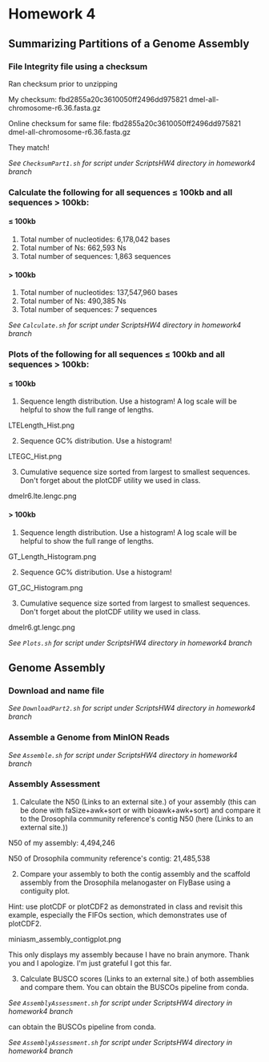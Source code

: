 # Homework 4

## Summarizing Partitions of a Genome Assembly 

### File Integrity  file using a checksum 
Ran checksum prior to unzipping

My checksum: fbd2855a20c3610050ff2496dd975821  dmel-all-chromosome-r6.36.fasta.gz

Online checksum for same file: fbd2855a20c3610050ff2496dd975821  dmel-all-chromosome-r6.36.fasta.gz 

They match!

*See `ChecksumPart1.sh` for script under ScriptsHW4 directory in homework4 branch*

### Calculate the following for all sequences ≤ 100kb and all sequences > 100kb: 

#### ≤ 100kb
1. Total number of nucleotides: 6,178,042 bases
2. Total number of Ns: 662,593 Ns
3. Total number of sequences: 1,863 sequences 

#### > 100kb 
1. Total number of nucleotides: 137,547,960 bases
2. Total number of Ns: 490,385 Ns
3. Total number of sequences: 7 sequences 

*See `Calculate.sh` for script under ScriptsHW4 directory in homework4 branch*

### Plots of the following for all sequences ≤ 100kb and all sequences > 100kb: 

#### ≤ 100kb
1.	Sequence length distribution. Use a histogram! A log scale will be helpful to show the full range of lengths.

LTELength_Hist.png

2.	 Sequence GC% distribution. Use a histogram!

LTEGC_Hist.png

3.	Cumulative sequence size sorted from largest to smallest sequences. Don't forget about the plotCDF utility we used in class.

dmelr6.lte.lengc.png

#### > 100kb
1.	Sequence length distribution. Use a histogram! A log scale will be helpful to show the full range of lengths.

GT_Length_Histogram.png

2.	 Sequence GC% distribution. Use a histogram!

GT_GC_Histogram.png

3.	Cumulative sequence size sorted from largest to smallest sequences. Don't forget about the plotCDF utility we used in class.

dmelr6.gt.lengc.png

*See `Plots.sh` for script under ScriptsHW4 directory in homework4 branch*

## Genome Assembly 

### Download and name file

*See `DownloadPart2.sh` for script under ScriptsHW4 directory in homework4 branch*

### Assemble a Genome from MinION Reads

*See `Assemble.sh` for script under ScriptsHW4 directory in homework4 branch*

### Assembly Assessment 
1.	Calculate the N50 (Links to an external site.) of your assembly (this can be done with faSize+awk+sort or with bioawk+awk+sort) and compare it to the Drosophila community reference's contig N50 (here (Links to an external site.))

N50 of my assembly: 4,494,246

N50 of Drosophila community reference's contig: 21,485,538

2.	Compare your assembly to both the contig assembly and the scaffold assembly from the Drosophila melanogaster on FlyBase using a contiguity plot.

Hint: use plotCDF or plotCDF2 as demonstrated in class and revisit this example, especially the FIFOs section, which demonstrates use of plotCDF2.

miniasm_assembly_contigplot.png 

This only displays my assembly because I have no brain anymore. Thank you and I apologize. I'm just grateful I got this far. 

3.	Calculate BUSCO scores (Links to an external site.) of both assemblies and compare them. You can obtain the BUSCOs pipeline from conda.



*See `AssemblyAssessment.sh` for script under ScriptsHW4 directory in homework4 branch*


 can obtain the BUSCOs pipeline from conda.



*See `AssemblyAssessment.sh` for script under ScriptsHW4 directory in homework4 branch*


